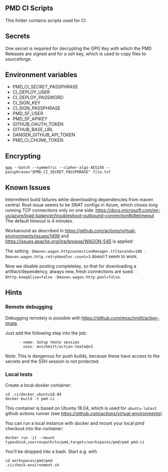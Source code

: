 ## PMD CI Scripts

This folder contains scripts used for CI.

## Secrets

One secret is required for decrypting the GPG Key with which the PMD Releases are signed and
for a ssh key, which is used to copy files to sourceforge.

## Environment variables

* PMD_CI_SECRET_PASSPHRASE
* CI_DEPLOY_USER
* CI_DEPLOY_PASSWORD
* CI_SIGN_KEY
* CI_SIGN_PASSPHRASE
* PMD_SF_USER
* PMD_SF_APIKEY
* GITHUB_OAUTH_TOKEN
* GITHUB_BASE_URL
* DANGER_GITHUB_API_TOKEN
* PMD_CI_CHUNK_TOKEN

## Encrypting

    gpg --batch --symmetric --cipher-algo AES256 --passphrase="$PMD_CI_SECRET_PASSPHRASE" file.txt

## Known Issues

Intermittent build failures while downloading dependencies from maven central.
Root issue seems to be SNAT configs in Azure, which closes long running TCP connections
only on one side: https://docs.microsoft.com/en-us/azure/load-balancer/troubleshoot-outbound-connection#idletimeout
The default timeout is 4 minutes.

Workaround as described in https://github.com/actions/virtual-environments/issues/1499 and
https://issues.apache.org/jira/browse/WAGON-545 is applied:

The setting `-Dmaven.wagon.httpconnectionManager.ttlSeconds=180 -Dmaven.wagon.http.retryHandler.count=3`
doesn't seem to work.

Now we disable pooling completeley, so that for downloading a artifact/dependency, always new, fresh
connections are sued: `-Dhttp.keepAlive=false -Dmaven.wagon.http.pool=false`.

## Hints

### Remote debugging

Debugging remotely is possible with <https://github.com/mxschmitt/action-tmate>.

Just add the following step into the job:

```
      - name: Setup tmate session
        uses: mxschmitt/action-tmate@v3
```

Note: This is dangerous for push builds, because these have access to the secrets and the SSH session
is not protected.

### Local tests

Create a local docker container:

```
cd .ci/docker_ubuntu18.04
docker build -t pmd-ci .
```

This container is based on Ubuntu 18.04, which is used for `ubuntu-latest` github actions runner
(see <https://github.com/actions/virtual-environments>).

You can run a local instance with docker and mount your local pmd checkout into the container:

```
docker run -it --mount type=bind,source=path/to/pmd,target=/workspaces/pmd/pmd pmd-ci
```

You'll be dropped into a bash. Start e.g. with

```
cd workspaces/pmd/pmd
.ci/check-environment.sh
```
